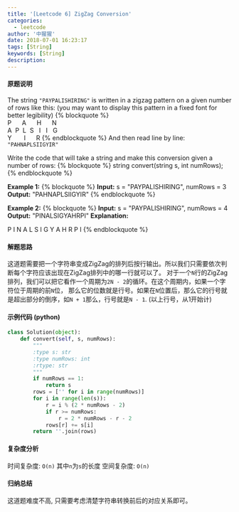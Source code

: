 ```yaml
---
title: '[Leetcode 6] ZigZag Conversion'
categories:
  - leetcode
author: '中猩猩'
date: 2018-07-01 16:23:17
tags: [String]
keywords: [String]
description:
---
```

#### 原题说明
The string `"PAYPALISHIRING"` is written in a zigzag pattern on a given number of rows like this: (you may want to display this pattern in a fixed font for better legibility)
{% blockquote %}  
P&nbsp;&nbsp;&nbsp;&nbsp;&nbsp;&nbsp;A&nbsp;&nbsp;&nbsp;&nbsp;&nbsp;&nbsp;H&nbsp;&nbsp;&nbsp;&nbsp;&nbsp;&nbsp;N  
A&nbsp;&nbsp;P&nbsp;&nbsp;L&nbsp;&nbsp;S&nbsp;&nbsp;&nbsp;I&nbsp;&nbsp;&nbsp;I&nbsp;&nbsp;&nbsp;G  
Y&nbsp;&nbsp;&nbsp;&nbsp;&nbsp;&nbsp;&nbsp;I&nbsp;&nbsp;&nbsp;&nbsp;&nbsp;&nbsp;R
{% endblockquote %}
And then read line by line: `"PAHNAPLSIIGYIR"`

Write the code that will take a string and make this conversion given a number of rows:
{% blockquote %}
string convert(string s, int numRows);
{% endblockquote %}

**Example 1:**
{% blockquote %}
**Input:** s = "PAYPALISHIRING", numRows = 3
**Output:** "PAHNAPLSIIGYIR"
{% endblockquote %}

**Example 2:**
{% blockquote %}
**Input:** s = "PAYPALISHIRING", numRows = 4
**Output:** "PINALSIGYAHRPI"
**Explanation:**

P     I    N
A   L S  I G
Y A   H R
P     I
{% endblockquote %}

#### 解题思路
这道题需要把一个字符串变成ZigZag的排列后按行输出。所以我们只需要依次判断每个字符应该出现在ZigZag排列中的哪一行就可以了。
对于一个`N`行的ZigZag排列，我们可以把它看作一个周期为`2N - 2`的循环。在这个周期内，如果一个字符位于周期的前`N`位，
那么它的位数就是行号。如果在`N`位置后，那么它的行号就是超出部分的倒序，如`N + 1`那么，行号就是`N - 1`. (以上行号，从1开始计)

#### 示例代码 (python)
```python
class Solution(object):
    def convert(self, s, numRows):
        """
        :type s: str
        :type numRows: int
        :rtype: str
        """
        if numRows == 1:
            return s
        rows = ['' for i in range(numRows)]
        for i in range(len(s)):
            r = i % (2 * numRows - 2)
            if r >= numRows:
                r = 2 * numRows - r - 2
            rows[r] += s[i]
        return ''.join(rows)
```

#### 复杂度分析
时间复杂度: `O(n)` 其中`n`为`s`的长度
空间复杂度: `O(n)`

#### 归纳总结
这道题难度不高, 只需要考虑清楚字符串转换前后的对应关系即可。
